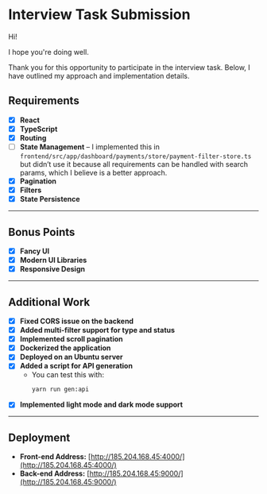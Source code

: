 # Interview Task Submission

Hi!

I hope you're doing well.

Thank you for this opportunity to participate in the interview task. Below, I have outlined my approach and implementation details.


## Requirements

- [x] **React**
- [x] **TypeScript**
- [x] **Routing**
- [ ] **State Management** – I implemented this in `frontend/src/app/dashboard/payments/store/payment-filter-store.ts` but didn’t use it because all requirements can be handled with search params, which I believe is a better approach.
- [x] **Pagination**
- [x] **Filters**
- [x] **State Persistence**

---

## Bonus Points

- [x] **Fancy UI**
- [x] **Modern UI Libraries**
- [x] **Responsive Design**

---

## Additional Work

- [x] **Fixed CORS issue on the backend**
- [x] **Added multi-filter support for type and status**
- [x] **Implemented scroll pagination** 
- [x] **Dockerized the application**
- [x] **Deployed on an Ubuntu server**
- [x] **Added a script for API generation** 
    - You can test this with:  
        ```sh
        yarn run gen:api
        ```
- [x] **Implemented light mode and dark mode support**

---

## Deployment

- **Front-end Address:** [http://185.204.168.45:4000/](http://185.204.168.45:4000/)
- **Back-end Address:** [http://185.204.168.45:9000/](http://185.204.168.45:9000/)
